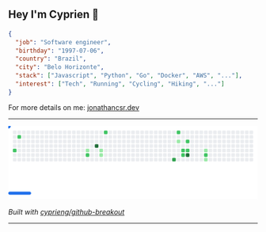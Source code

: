 ## Hey I'm Cyprien 👋

```json
{
  "job": "Software engineer",
  "birthday": "1997-07-06",
  "country": "Brazil",
  "city": "Belo Horizonte",
  "stack": ["Javascript", "Python", "Go", "Docker", "AWS", "..."],
  "interest": ["Tech", "Running", "Cycling", "Hiking", "..."]
}
```

For more details on me: [jonathancsr.dev](https://www.jonathancsr.dev)

---

<picture>
  <source media="(prefers-color-scheme: dark)" srcset="images/breakout-dark.svg">
  <source media="(prefers-color-scheme: light)" srcset="images/breakout-light.svg">
  <img alt="Breakout Game" src="images/breakout-light.svg">
</picture>

_Built with [cyprieng/github-breakout](https://github.com/cyprieng/github-breakout)_

---
